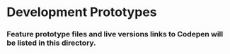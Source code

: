 # Development Prototypes

### Feature prototype files and live versions links to Codepen will be listed in this directory.